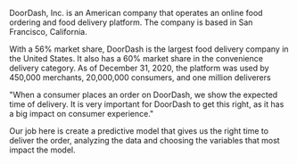 DoorDash, Inc. is an American company that operates an online food ordering and food delivery platform. 
The company is based in San Francisco, California.

With a 56% market share, DoorDash is the largest food delivery company in the United States. 
It also has a 60% market share in the convenience delivery category. 
As of December 31, 2020, the platform was used by 450,000 merchants, 20,000,000 consumers, and one million deliverers


"When a consumer places an order on DoorDash, we show the expected time of delivery. 
It is very important for DoorDash to get this right, as it has a big impact on consumer experience."


Our job here is create a predictive model that gives us the right time to deliver the order, analyzing the data and choosing the variables that most impact the model.
